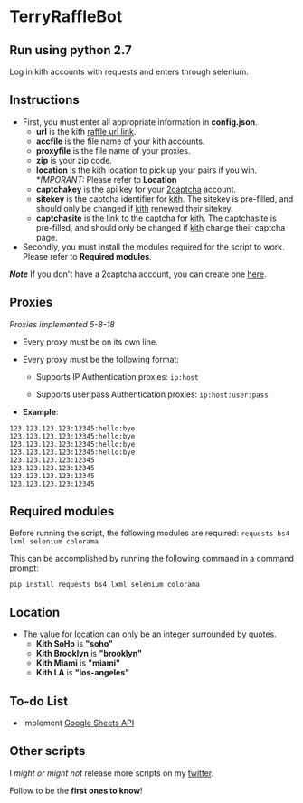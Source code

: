 # TerryRaffleBot
## Run using python 2.7

Log in kith accounts with requests and enters through selenium.

## Instructions

  * First, you must enter all appropriate information in **config.json**.
    * **url** is the kith [raffle url link](https://kith.com/pages/customer-drawing).
    * **accfile** is the file name of your kith accounts.
    * **proxyfile** is the file name of your proxies.
    * **zip** is your zip code.
    * **location** is the kith location to pick up your pairs if you win. **IMPORANT:* Please refer to **Location**
    * **captchakey** is the api key for your [2captcha](https://goo.gl/T1c75n) account.
    * **sitekey** is the captcha identifier for [kith](https://kith.com/). The sitekey is pre-filled, and should only be changed if [kith](https://kith.com/) renewed their sitekey.
    * **captchasite** is the link to the captcha for [kith](https://kith.com/). The captchasite is pre-filled, and should only be changed if [kith](https://kith.com/) change their captcha page.
  * Secondly, you must install the modules required for the script to work. Please refer to **Required modules**.

**_Note_** If you don't have a 2captcha account, you can create one [here](https://goo.gl/T1c75n).

## Proxies
_Proxies implemented 5-8-18_

  * Every proxy must be on its own line.
  * Every proxy must be the following format:

    * Supports IP Authentication proxies:
    ```ip:host```

    * Supports user:pass Authentication proxies:
    ```ip:host:user:pass```


  * **Example**:
  ```
  123.123.123.123:12345:hello:bye
  123.123.123.123:12345:hello:bye
  123.123.123.123:12345:hello:bye
  123.123.123.123:12345:hello:bye
  123.123.123.123:12345
  123.123.123.123:12345
  123.123.123.123:12345
  123.123.123.123:12345
  ```

## Required modules

Before running the script, the following modules are required:
```requests bs4 lxml selenium colorama```

This can be accomplished by running the following command in a command prompt:

```
pip install requests bs4 lxml selenium colorama
```

## Location

  * The value for location can only be an integer surrounded by quotes.
    * **Kith SoHo** is **"soho"**
    * **Kith Brooklyn** is **"brooklyn"**
    * **Kith Miami** is **"miami"**
    * **Kith LA** is **"los-angeles"**

## To-do List

  * Implement [Google Sheets API](https://developers.google.com/sheets/api/quickstart/python)

## Other scripts

I _might or might not_ release more scripts on my [twitter](https://twitter.com/zoegodterry).

Follow to be the **first ones to know**!
